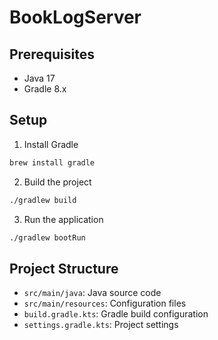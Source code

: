 # BookLogServer

## Prerequisites
- Java 17
- Gradle 8.x

## Setup
1. Install Gradle
```bash
brew install gradle
```

2. Build the project
```bash
./gradlew build
```

3. Run the application
```bash
./gradlew bootRun
```

## Project Structure
- `src/main/java`: Java source code
- `src/main/resources`: Configuration files
- `build.gradle.kts`: Gradle build configuration
- `settings.gradle.kts`: Project settings

